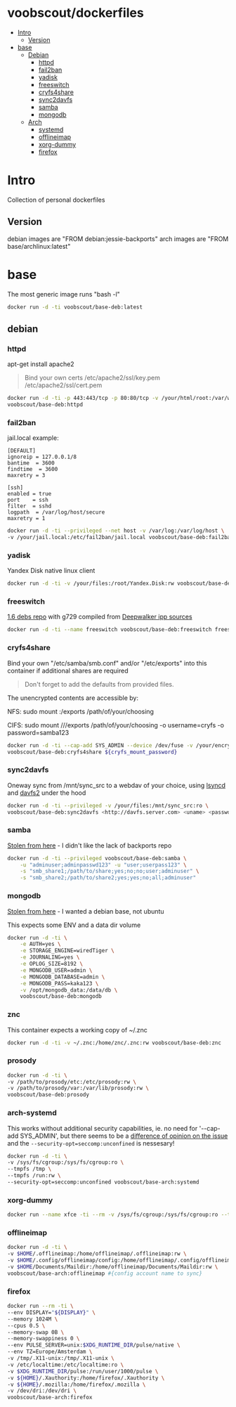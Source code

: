 # voobscout/dockerfiles

- [Intro](#intro)
  - [Version](#version)
- [base](#base)
  - [Debian](#debian)
    - [httpd](#httpd)
    - [fail2ban](#fail2ban)
    - [yadisk](#yadisk)
    - [freeswitch](#freeswitch)
    - [cryfs4share](#cryfs4share)
    - [sync2davfs](#sync2davfs)
    - [samba](#samba)
    - [mongodb](#mongodb)
  - [Arch](#arch)
    - [systemd](#arch-systemd)
    - [offlineimap](#offlineimap)
    - [xorg-dummy](#xorg-dummy)
    - [firefox](#firefox)
# Intro

Collection of personal dockerfiles

## Version

debian images are "FROM debian:jessie-backports"
arch images are "FROM base/archlinux:latest"

# base

The most generic image runs "bash -l"

```bash
docker run -d -ti voobscout/base-deb:latest
```

## debian

### httpd

apt-get install apache2
> Bind your own certs /etc/apache2/ssl/key.pem /etc/apache2/ssl/cert.pem

```bash
docker run -d -ti -p 443:443/tcp -p 80:80/tcp -v /your/html/root:/var/www/html \
voobscout/base-deb:httpd
```

### fail2ban

jail.local example:

```
[DEFAULT]
ignoreip = 127.0.0.1/8
bantime  = 3600
findtime  = 3600
maxretry = 3

[ssh]
enabled = true
port    = ssh
filter  = sshd
logpath  = /var/log/host/secure
maxretry = 1
```

```bash
docker run -d -ti --privileged --net host -v /var/log:/var/log/host \
-v /your/jail.local:/etc/fail2ban/jail.local voobscout/base-deb:fail2ban
```

### yadisk

Yandex Disk native linux client

```bash
docker run -d -ti -v /your/files:/root/Yandex.Disk:rw voobscout/base-deb:yadisk <uname> <passwd>
```

### freeswitch

[1.6 debs repo](http://files.freeswitch.org/repo/deb/freeswitch-1.6/) with g729 compiled from [Deepwalker ipp sources](http://goo.gl/IEbTx5)

```bash
docker run -d -ti --name freeswitch voobscout/base-deb:freeswitch freeswitch
```

### cryfs4share

Bind your own "/etc/samba/smb.conf" and/or "/etc/exports" into this container if additional shares are required
> Don't forget to add the defaults from provided files.

The unencrypted contents are accessible by:

NFS:
sudo mount <docker-machine-IP>:/exports /path/of/your/choosing

CIFS:
sudo mount //<docker-machine-IP>/exports /path/of/your/choosing -o username=cryfs -o password=samba123

```bash
docker run -d -ti --cap-add SYS_ADMIN --device /dev/fuse -v /your/encrypted/folder:/.exports:rw \
voobscout/base-deb:cryfs4share ${cryfs_mount_password}
```

### sync2davfs

Oneway sync from /mnt/sync_src to a webdav of your choice, using [lsyncd](https://github.com/axkibe/lsyncd) and [davfs2](https://savannah.nongnu.org/projects/davfs2) under the hood

```bash
docker run -d -ti --privileged -v /your/files:/mnt/sync_src:ro \
voobscout/base-deb:sync2davfs <http://davfs.server.com> <uname> <passwd>
```

### samba

[Stolen from here](https://github.com/dperson/samba) - I didn't like the lack of backports repo

```bash
docker run -d -ti --privileged voobscout/base-deb:samba \
    -u "adminuser;adminpasswd123" -u "user;userpass123" \
    -s "smb_share1;/path/to/share;yes;no;no;user;adminuser" \
    -s "smb_share2;/path/to/share2;yes;yes;no;all;adminuser"
```

### mongodb

[Stolen from here](https://github.com/tutumcloud/mongodb/tree/master/3.2) - I wanted a debian base, not ubuntu

This expects some ENV and a data dir volume

```bash
docker run -d -ti \
    -e AUTH=yes \
    -e STORAGE_ENGINE=wiredTiger \
    -e JOURNALING=yes \
    -e OPLOG_SIZE=8192 \
    -e MONGODB_USER=admin \
    -e MONGODB_DATABASE=admin \
    -e MONGODB_PASS=kaka123 \
    -v /opt/mongodb_data:/data/db \
    voobscout/base-deb:mongodb
```

### znc

This container expects a working copy of ~/.znc

```bash
docker run -d -ti -v ~/.znc:/home/znc/.znc:rw voobscout/base-deb:znc
```

### prosody

```bash
docker run -d -ti \
-v /path/to/prosody/etc:/etc/prosody:rw \
-v /path/to/prosody/var:/var/lib/prosody:rw \
voobscout/base-deb:prosody
```

### arch-systemd

This works without additional security capabilities, ie. no need for '--cap-add SYS_ADMIN', but there seems to be a [difference of opinion on the issue](https://github.com/docker/docker/pull/21287) and the ```--security-opt=seccomp:unconfined``` is nessesary!

```bash
docker run -d -ti \
-v /sys/fs/cgroup:/sys/fs/cgroup:ro \
--tmpfs /tmp \
--tmpfs /run:rw \
--security-opt=seccomp:unconfined voobscout/base-arch:systemd
```

### xorg-dummy

```bash
docker run --name xfce -ti --rm -v /sys/fs/cgroup:/sys/fs/cgroup:ro --tmpfs /tmp --tmpfs /run --security-opt=seccomp:unconfined
```

### offlineimap

```bash
docker run -d -ti \
-v $HOME/.offlineimap:/home/offlineimap/.offlineimap:rw \
-v $HOME/.config/offlineimap/config:/home/offlineimap/.config/offlineimap/config:rw \
-v $HOME/Documents/Maildir:/home/offlineimap/Documents/Maildir:rw \
voobscout/base-arch:offlineimap #{config account name to sync}
```

### firefox

```bash
docker run --rm -ti \
--env DISPLAY="${DISPLAY}" \
--memory 1024M \
--cpus 0.5 \
--memory-swap 0B \
--memory-swappiness 0 \
--env PULSE_SERVER=unix:$XDG_RUNTIME_DIR/pulse/native \
--env TZ=Europe/Amsterdam \
-v /tmp/.X11-unix:/tmp/.X11-unix \
-v /etc/localtime:/etc/localtime:ro \
-v $XDG_RUNTIME_DIR/pulse:/run/user/1000/pulse \
-v ${HOME}/.Xauthority:/home/firefox/.Xauthority \
-v ${HOME}/.mozilla:/home/firefox/.mozilla \
-v /dev/dri:/dev/dri \
voobscout/base-arch:firefox
```
